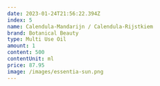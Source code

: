 ```yaml
---
date: 2023-01-24T21:56:22.394Z
index: 5
name: Calendula-Mandarijn / Calendula-Rijstkiem
brand: Botanical Beauty
type: Multi Use Oil
amount: 1
content: 500
contentUnit: ml
price: 87.95
image: /images/essentia-sun.png
---
```

